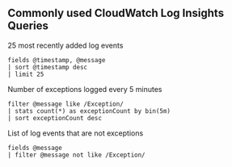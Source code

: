## Commonly used CloudWatch Log Insights Queries

25 most recently added log events
```
fields @timestamp, @message
| sort @timestamp desc
| limit 25
```
 
Number of exceptions logged every 5 minutes
``` 
filter @message like /Exception/
| stats count(*) as exceptionCount by bin(5m)
| sort exceptionCount desc
```
 
 
List of log events that are not exceptions
```
fields @message
| filter @message not like /Exception/
```
